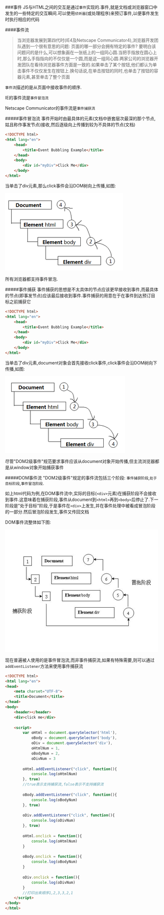 ###事件
JS与HTML之间的交互是通过`事件`实现的.事件,就是文档或浏览器窗口中发生的一些特定的交互瞬间.可以使用`侦听器`(或处理程序)来预订事件,以便事件发生时执行相应的代码

####事件流
>当浏览器发展到第四代时(IE4及Netscape Communicator4),浏览器开发团队遇到一个很有意思的问题: 页面的哪一部分会拥有特定的事件? 要明白该问题问的是什么,可以想象画在一张纸上的一组同心圆.当把手指放在圆心上时,那么手指指向的不仅仅是一个圆,而是这一组同心圆.两家公司的浏览器开发团队在看待浏览器事件方面是一致的.如果单击了某个按钮,他们都认为单击事件不仅仅发生在按钮上.换句话说,在单击按钮的同时,也单击了按钮的容器元素,甚至单击了整个页面

`事件流`描述的是从页面中接收事件的顺序.

IE的事件流是`事件冒泡流`

Netscape Communicator的事件流是`事件捕获流`

#####事件冒泡流
事件开始时由最具体的元素(文档中嵌套层次最深的那个节点,姑且称作事发节点)接收,然后逐级向上传播到较为不具体的节点(文档)

```html
<!DOCTYPE html>
<html lang="en">
    <head>
        <title>Event Bubbling Example</title>
    </head>
    <body>
        <div id="myDiv">Click Me</div>
    </body>
</html>
```

当单击了div元素,那么click事件会沿DOM树向上传播,如图:

![bubbling.png](img/bubbling.png)

所有浏览器都支持事件冒泡.

#####事件捕获
事件捕获的思想是不太具体的节点应该更早接收到事件,而最具体的节点(即事发节点)应该最后接收到事件.事件捕获的用意在于在事件到达预订目标之前捕获它

```html
<!DOCTYPE html>
<html lang="en">
    <head>
        <title>Event Bubbling Example</title>
    </head>
    <body>
        <div id="myDiv">Click Me</div>
    </body>
</html>
```

当单击了div元素,document对象会首先接收click事件,click事件会沿DOM树向下传播,如图:

![capturing.png](img/capturing.png)

尽管"DOM2级事件"规范要求事件应该从document对象开始传播,但主流浏览器都是从window对象开始捕获事件

#####DOM事件流
"DOM2级事件"规定的事件流包括三个阶段: `事件捕获阶段`,`处于目标阶段`,`事件冒泡阶段`.

如上html代码为例,在DOM事件流中,实际的目标(`<div>`元素)在捕获阶段不会接收到事件.这意味着在捕获阶段,事件从document到`<html>`再到`<body>`后停止了.下一阶段是"处于目标"阶段,于是事件在`<div>`上发生,并在事件处理中被看成冒泡阶段的一部分.然后冒泡阶段发生,事件又传回文档

DOM事件流整体如下图:

![DOM-Event.jpg](img/DOM-Event.jpg)

现在普遍被人使用的是事件冒泡流,而非事件捕获流,如果有特殊需要,则可以通过`addEventListener`方法来使用事件捕获流

```html
<!DOCTYPE html>
<html lang="en">
<head>
    <meta charset="UTF-8">
    <title>Document</title>
</head>
<body>
    <header></header>
    <div>click me</div>

    <script>
        var oHtml = document.querySelector('html'),
            oBody = document.querySelector('body'),
            oDiv = document.querySelector('div'),
            oHtmlNum = 1,
            oBodyNum = 2,
            oDivNum = 3

        oHtml.addEventListener("click", function(){
            console.log(oHtmlNum)
        }, true)
        //true表示支持捕获流,false表示不支持捕获流

        oBody.addEventListener("click", function(){
            console.log(oBodyNum)
        }, true)

        oDiv.addEventListener("click", function(){
            console.log(oDivNum)
        }, true)

        oHtml.onclick = function(){
            console.log(oHtmlNum)
        }

        oBody.onclick = function(){
            console.log(oBodyNum)
        }

        oDiv.onclick = function(){
            console.log(oDivNum)
        }
        //打印出来顺序1,2,3,3,2,1
    </script>
</body>
</html>
```